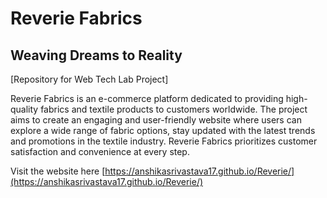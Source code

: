# Reverie Fabrics 
## Weaving Dreams to Reality
[Repository for Web Tech Lab Project]

Reverie Fabrics is an e-commerce platform dedicated to providing high-quality fabrics and textile products to customers worldwide. The project aims to create an engaging and user-friendly website where users can explore a wide range of fabric options, stay updated with the latest trends and promotions in the textile industry. Reverie Fabrics prioritizes customer satisfaction and convenience at every step. 

Visit the website here [https://anshikasrivastava17.github.io/Reverie/](https://anshikasrivastava17.github.io/Reverie/)
